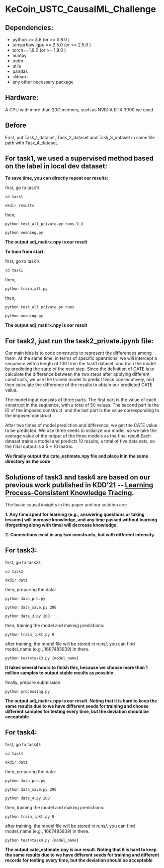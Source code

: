 # KeCoin_USTC_CausalML_Challenge

## Dependencies:

- python >= 3.8  (or >= 3.8.0 )
- tensorflow-gpu == 2.5.0  (or >= 2.5.0 ) 
- torch==1.8.0 (or >= 1.8.0 )
- numpy
- tqdm
- utils
- pandas
- sklearn
- any other necessary package
## Hardware:
A GPU with more than 20G memory, such as NVIDIA RTX 3090 we used


## Before

First, put Task_1_dataset, Task_2_dataset and Task_3_dataset in same file path with Task_4_dataset.


## For task1, we used a supervised method based on the label in local dev dataset: 
**To save time, you can directly repeat our results:**

first, go to task1/:

`cd task1`

`mkdir results`

then, 

`python test_all_private.py runs_9_3`

`python meaning.py`

**The output adj_matirx.npy is our result**

**To train from start:**

first, go to task1/:

`cd task1`

then, 

`python train_all.py`

then, 

`python test_all_private.py runs`

`python meaning.py`

**The output adj_matirx.npy is our result**



## For task2, just run the task2_private.ipynb file: 

Our main idea is to code constructs to represent the differences among them. At the same time, in terms of specific operations, we will intercept a sequence with a length of 100 from the task1 dataset, and train the model by predicting the state of the next step. Since the definition of CATE is to calculate the difference between the two steps after applying different constructs, we use the trained model to predict twice consecutively, and then calculate the difference of the results to obtain our predicted CATE value.

The model input consists of three parts. The first part is the value of each construct in the sequence, with a total of 50 values. The second part is the ID of the imposed construct, and the last part is the value corresponding to the imposed construct.

After two times of model prediction and difference, we get the CATE value to be predicted. We use three seeds to initialize our model, so we take the average value of the output of the three models as the final result.Each dataset trains a model and predicts 10 results, a total of five data sets, so the final output is a 5 * 10 matrix. 

**We finally output the cate_estimate.npy file and place it in the same directory as the code**



## Solutions of task3 and task4 are based on our previous work published in KDD'21 -- [Learning Process-Consistent Knowledge Tracing](https://doi.org/10.1145/3447548.3467237).

The basic causal insights in this paper and our solution are:

**1. Any time spent for learning (e.g., answering questions or taking lessons) will increase knowledge, and any time passed without learning (forgetting along with time) will decrease knowledge.**

**2. Connections exist in any two constructs, but with different intensity.**

## For task3:

first, go to task3/:

`cd task3`

`mkdir data`

then, preparing the data:

`python data_pre.py`

`python data_save.py 200`

`python data_3.py 200`

then, training the model and making predictions:

`python train_lpkt.py 0`

after training, the model file will be stored in runs/, you can find model_name (e.g., 1667485939) in there.

`python test4task3.py {model_name}` 

**It takes several hours to finish this, because we choose more than 1 million samples to output stable results as possible.**

finally, prepare submission:

`python processing.py`

**The output adj_matirx.npy is our result. Noting that it is hard to keep the same results due to we have different seeds for training and choose different samples for testing every time, but the deviation should be acceptable**

## For task4: 
first, go to task4/:

`cd task4`

`mkdir data`

then, preparing the data:

`python data_pre.py`

`python data_save.py 200`

`python data_4.py 200`

then, training the model and making predictions:

`python train_lpkt.py 0`

after training, the model file will be stored in runs/, you can find model_name (e.g., 1667485939) in there.

`python test4task4.py {model_name}`

**The output cate_estimate.npy is our result. Noting that it is hard to keep the same results due to we have different seeds for training and different records for testing every time, but the deviation should be acceptable**

